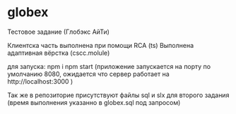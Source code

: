 # globex
Тестовое задание (Глобэкс АйТи)

Клиентска часть выполнена при помощи RCA (ts)
Выполнена адаптивная вёрстка (cscc.molule)

для запуска: npm i npm start (приложение запускается на порту по умолчанию 8080, ожидается что сервер работает на http://localhost:3000 )

Так же в репозиторие присутствуют файлы sql и slx для второго задания (время выполнения указанно в globex.sql под запросом)
